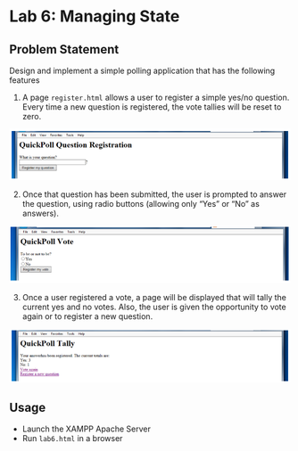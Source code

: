 # Lab 6: Managing State

## Problem Statement 

Design and implement a simple polling application that has the following features

1. A page `register.html` allows a user to register a simple yes/no question. Every time a new question is registered, the vote tallies will be reset to zero.

![First step](images/lab6_sample1.png)

2. Once that question has been submitted, the user is prompted to answer the question, using radio buttons (allowing only “Yes” or “No” as answers).

![Second step](images/lab6_sample2.png)

3. Once a user registered a vote, a page will be displayed that will tally the current yes and no votes. Also, the user is given the opportunity to vote again or to register a new question. 

![Third step](images/lab6_sample3.png)

## Usage 

- Launch the XAMPP Apache Server 
- Run `lab6.html` in a browser